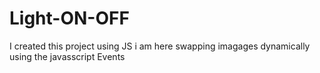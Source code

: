 # Light-ON-OFF
I created this project using JS
i am here swapping imagages dynamically using the javasscript Events
